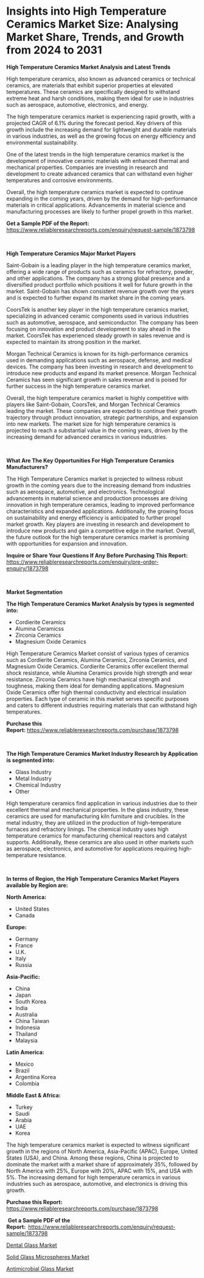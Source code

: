 <p><h1>Insights into High Temperature Ceramics Market Size: Analysing Market Share, Trends, and Growth from 2024 to 2031</h1></p><p><strong>High Temperature Ceramics Market Analysis and Latest Trends</strong></p>
<p><p>High temperature ceramics, also known as advanced ceramics or technical ceramics, are materials that exhibit superior properties at elevated temperatures. These ceramics are specifically designed to withstand extreme heat and harsh conditions, making them ideal for use in industries such as aerospace, automotive, electronics, and energy.</p><p>The high temperature ceramics market is experiencing rapid growth, with a projected CAGR of 6.1% during the forecast period. Key drivers of this growth include the increasing demand for lightweight and durable materials in various industries, as well as the growing focus on energy efficiency and environmental sustainability.</p><p>One of the latest trends in the high temperature ceramics market is the development of innovative ceramic materials with enhanced thermal and mechanical properties. Companies are investing in research and development to create advanced ceramics that can withstand even higher temperatures and corrosive environments.</p><p>Overall, the high temperature ceramics market is expected to continue expanding in the coming years, driven by the demand for high-performance materials in critical applications. Advancements in material science and manufacturing processes are likely to further propel growth in this market.</p></p>
<p><strong>Get a Sample PDF of the Report:&nbsp;</strong> <a href="https://www.reliableresearchreports.com/enquiry/request-sample/1873798">https://www.reliableresearchreports.com/enquiry/request-sample/1873798</a></p>
<p>&nbsp;</p>
<p><strong>High Temperature Ceramics Major Market Players</strong></p>
<p><p>Saint-Gobain is a leading player in the high temperature ceramics market, offering a wide range of products such as ceramics for refractory, powder, and other applications. The company has a strong global presence and a diversified product portfolio which positions it well for future growth in the market. Saint-Gobain has shown consistent revenue growth over the years and is expected to further expand its market share in the coming years.</p><p>CoorsTek is another key player in the high temperature ceramics market, specializing in advanced ceramic components used in various industries such as automotive, aerospace, and semiconductor. The company has been focusing on innovation and product development to stay ahead in the market. CoorsTek has experienced steady growth in sales revenue and is expected to maintain its strong position in the market.</p><p>Morgan Technical Ceramics is known for its high-performance ceramics used in demanding applications such as aerospace, defense, and medical devices. The company has been investing in research and development to introduce new products and expand its market presence. Morgan Technical Ceramics has seen significant growth in sales revenue and is poised for further success in the high temperature ceramics market.</p><p>Overall, the high temperature ceramics market is highly competitive with players like Saint-Gobain, CoorsTek, and Morgan Technical Ceramics leading the market. These companies are expected to continue their growth trajectory through product innovation, strategic partnerships, and expansion into new markets. The market size for high temperature ceramics is projected to reach a substantial value in the coming years, driven by the increasing demand for advanced ceramics in various industries.</p></p>
<p>&nbsp;</p>
<p><strong>What Are The Key Opportunities For High Temperature Ceramics Manufacturers?</strong></p>
<p><p>The High Temperature Ceramics market is projected to witness robust growth in the coming years due to the increasing demand from industries such as aerospace, automotive, and electronics. Technological advancements in material science and production processes are driving innovation in high temperature ceramics, leading to improved performance characteristics and expanded applications. Additionally, the growing focus on sustainability and energy efficiency is anticipated to further propel market growth. Key players are investing in research and development to introduce new products and gain a competitive edge in the market. Overall, the future outlook for the high temperature ceramics market is promising with opportunities for expansion and innovation.</p></p>
<p><strong>Inquire or Share Your Questions If Any Before Purchasing This Report:</strong> <a href="https://www.reliableresearchreports.com/enquiry/pre-order-enquiry/1873798">https://www.reliableresearchreports.com/enquiry/pre-order-enquiry/1873798</a></p>
<p>&nbsp;</p>
<p><strong>Market Segmentation</strong></p>
<p><strong>The High Temperature Ceramics Market Analysis by types is segmented into:</strong></p>
<p><ul><li>Cordierite Ceramics</li><li>Alumina Ceramicss</li><li>Zirconia Ceramics</li><li>Magnesium Oxide Ceramics</li></ul></p>
<p><p>High Temperature Ceramics Market consist of various types of ceramics such as Cordierite Ceramics, Alumina Ceramics, Zirconia Ceramics, and Magnesium Oxide Ceramics. Cordierite Ceramics offer excellent thermal shock resistance, while Alumina Ceramics provide high strength and wear resistance. Zirconia Ceramics have high mechanical strength and toughness, making them ideal for demanding applications. Magnesium Oxide Ceramics offer high thermal conductivity and electrical insulation properties. Each type of ceramic in this market serves specific purposes and caters to different industries requiring materials that can withstand high temperatures.</p></p>
<p><strong>Purchase this Report:&nbsp;</strong><a href="https://www.reliableresearchreports.com/purchase/1873798">https://www.reliableresearchreports.com/purchase/1873798</a></p>
<p>&nbsp;</p>
<p><strong>The High Temperature Ceramics Market Industry Research by Application is segmented into:</strong></p>
<p><ul><li>Glass Industry</li><li>Metal Industry</li><li>Chemical Industry</li><li>Other</li></ul></p>
<p><p>High temperature ceramics find application in various industries due to their excellent thermal and mechanical properties. In the glass industry, these ceramics are used for manufacturing kiln furniture and crucibles. In the metal industry, they are utilized in the production of high-temperature furnaces and refractory linings. The chemical industry uses high temperature ceramics for manufacturing chemical reactors and catalyst supports. Additionally, these ceramics are also used in other markets such as aerospace, electronics, and automotive for applications requiring high-temperature resistance.</p></p>
<p>&nbsp;</p>
<p><strong>In terms of Region, the High Temperature Ceramics Market Players available by Region are:</strong></p>
<p>
    <p> <strong> North America: </strong>
        <ul>
            <li>United States</li>
            <li>Canada</li>
        </ul>
        </p> 
    <p> <strong> Europe: </strong>
        <ul>
            <li>Germany</li>
            <li>France</li>
            <li>U.K.</li>
            <li>Italy</li>
            <li>Russia</li>
        </ul>
        </p> 
    <p> <strong> Asia-Pacific: </strong>
        <ul>
            <li>China</li>
            <li>Japan</li>
            <li>South Korea</li>
            <li>India</li>
            <li>Australia</li>
            <li>China Taiwan</li>
            <li>Indonesia</li>
            <li>Thailand</li>
            <li>Malaysia</li>
        </ul>
        </p> 
    <p> <strong> Latin America: </strong>
        <ul>
            <li>Mexico</li>
            <li>Brazil</li>
            <li>Argentina Korea</li>
            <li>Colombia</li>
        </ul>
        </p> 
    <p> <strong> Middle East & Africa: </strong>
        <ul>
            <li>Turkey</li>
            <li>Saudi</li>
            <li>Arabia</li>
            <li>UAE</li>
            <li>Korea</li>
        </ul>
    </p>
    </p>
<p><p>The high temperature ceramics market is expected to witness significant growth in the regions of North America, Asia-Pacific (APAC), Europe, United States (USA), and China. Among these regions, China is projected to dominate the market with a market share of approximately 35%, followed by North America with 25%, Europe with 20%, APAC with 15%, and USA with 5%. The increasing demand for high temperature ceramics in various industries such as aerospace, automotive, and electronics is driving this growth.</p></p>
<p><strong>Purchase this Report: </strong><a href="https://www.reliableresearchreports.com/purchase/1873798">https://www.reliableresearchreports.com/purchase/1873798</a></p>
<p>&nbsp;<strong>Get a Sample PDF of the Report:&nbsp;&nbsp;</strong><a href="https://www.reliableresearchreports.com/enquiry/request-sample/1873798">https://www.reliableresearchreports.com/enquiry/request-sample/1873798</a></p>
<p><strong></strong></p>
<p><p><a href="https://github.com/angelajermaine/Market-Research-Report-List-2/blob/main/dental-glass-market.md">Dental Glass Market</a></p><p><a href="https://github.com/shotows/Market-Research-Report-List-1/blob/main/solid-glass-microspheres-market.md">Solid Glass Microspheres Market</a></p><p><a href="https://github.com/beatblasta/Market-Research-Report-List-2/blob/main/antimicrobial-glass-market.md">Antimicrobial Glass Market</a></p></p>